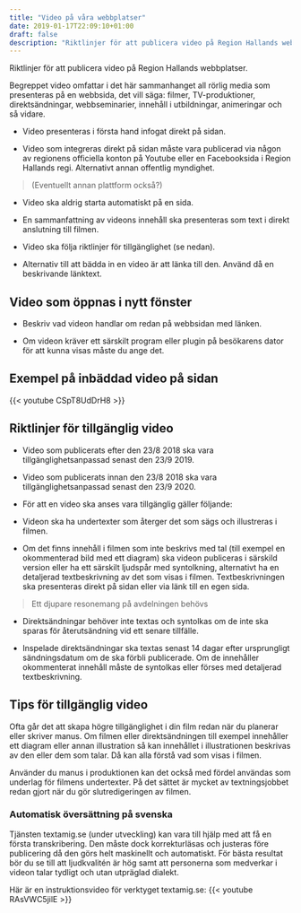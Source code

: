 ```yaml
---
title: "Video på våra webbplatser"
date: 2019-01-17T22:09:10+01:00
draft: false
description: "Riktlinjer för att publicera video på Region Hallands webbplatser"
---
```

Riktlinjer för att publicera video på Region Hallands webbplatser.

Begreppet video omfattar i det här sammanhanget all rörlig media som presenteras på en webbsida, det vill säga: filmer, TV-produktioner, direktsändningar, webbseminarier, innehåll i utbildningar, animeringar och så vidare.

  - Video presenteras i första hand infogat direkt på sidan.

  - Video som integreras direkt på sidan måste vara publicerad via någon av regionens officiella konton på Youtube eller en Facebooksida i Region Hallands regi. Alternativt annan offentlig myndighet.
  > (Eventuellt annan plattform också?)

  - Video ska aldrig starta automatiskt på en sida.

  - En sammanfattning av videons innehåll ska presenteras som text i direkt anslutning till filmen.

  - Video ska följa riktlinjer för tillgänglighet (se nedan).

  - Alternativ till att bädda in en video är att länka till den. Använd då en beskrivande länktext.

## Video som öppnas i nytt fönster

* Beskriv vad videon handlar om redan på webbsidan med länken.

* Om videon kräver ett särskilt program eller plugin på besökarens dator för att kunna visas måste du ange det.

## Exempel på inbäddad video på sidan

{{< youtube CSpT8UdDrH8 >}}

## Riktlinjer för tillgänglig video

  - Video som publicerats efter den 23/8 2018 ska vara tillgänglighetsanpassad senast den 23/9 2019.

  - Video som publicerats innan den 23/8 2018 ska vara tillgänglighetsanpassad senast den 23/9 2020.

  - För att en video ska anses vara tillgänglig gäller följande:
   - Videon ska ha undertexter som återger det som sägs och illustreras i filmen.
   - Om det finns innehåll i filmen som inte beskrivs med tal (till exempel en okommenterad bild med ett diagram) ska videon publiceras i särskild version eller ha ett särskilt ljudspår med syntolkning, alternativt ha en detaljerad textbeskrivning av det som visas i filmen. Textbeskrivningen ska presenteras direkt på sidan eller via länk till en egen sida.

> Ett djupare resonemang på avdelningen behövs

  - Direktsändningar behöver inte textas och syntolkas om de inte ska sparas för återutsändning vid ett senare tillfälle.

  - Inspelade direktsändningar ska textas senast 14 dagar efter ursprungligt sändningsdatum om de ska förbli publicerade. Om de innehåller okommenterat innehåll måste de syntolkas eller förses med detaljerad textbeskrivning.

## Tips för tillgänglig video

Ofta går det att skapa högre tillgänglighet i din film redan när du planerar eller skriver manus. Om filmen eller direktsändningen till exempel innehåller ett diagram eller annan illustration så kan innehållet i illustrationen beskrivas av den eller dem som talar. Då kan alla förstå vad som visas i filmen.

Använder du manus i produktionen kan det också med fördel användas som underlag för filmens undertexter. På det sättet är mycket av textningsjobbet redan gjort när du gör slutredigeringen av filmen.

### Automatisk översättning på svenska
Tjänsten textamig.se (under utveckling) kan vara till hjälp med att få en första transkribering. Den måste dock korrekturläsas och justeras före publicering då den görs helt maskinellt och automatiskt. För bästa resultat bör du se till att ljudkvalitén är hög samt att personerna som medverkar i videon talar tydligt och utan utpräglad dialekt.

Här är en instruktionsvideo för verktyget textamig.se:
{{< youtube RAsVWC5jilE >}}
